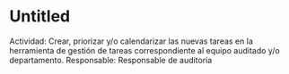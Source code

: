 # Untitled

Actividad: Crear, priorizar y/o calendarizar las nuevas tareas en la herramienta de gestión de tareas correspondiente al equipo auditado y/o departamento.
Responsable: Responsable de auditoría